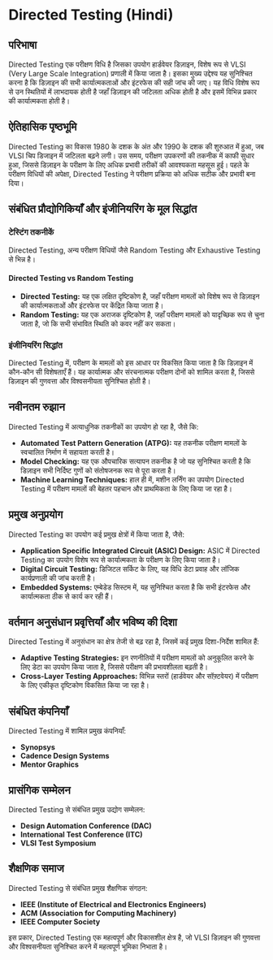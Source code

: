 # Directed Testing (Hindi)

## परिभाषा
Directed Testing एक परीक्षण विधि है जिसका उपयोग हार्डवेयर डिज़ाइन, विशेष रूप से VLSI (Very Large Scale Integration) प्रणाली में किया जाता है। इसका मुख्य उद्देश्य यह सुनिश्चित करना है कि डिज़ाइन की सभी कार्यात्मकताओं और इंटरफेस की सही जांच की जाए। यह विधि विशेष रूप से उन स्थितियों में लाभदायक होती है जहाँ डिज़ाइन की जटिलता अधिक होती है और इसमें विभिन्न प्रकार की कार्यात्मकता होती है।

## ऐतिहासिक पृष्ठभूमि
Directed Testing का विकास 1980 के दशक के अंत और 1990 के दशक की शुरुआत में हुआ, जब VLSI चिप डिजाइन में जटिलता बढ़ने लगी। उस समय, परीक्षण उपकरणों की तकनीक में काफी सुधार हुआ, जिससे डिज़ाइन के परीक्षण के लिए अधिक प्रभावी तरीकों की आवश्यकता महसूस हुई। पहले के परीक्षण विधियों की अपेक्षा, Directed Testing ने परीक्षण प्रक्रिया को अधिक सटीक और प्रभावी बना दिया।

## संबंधित प्रौद्योगिकियाँ और इंजीनियरिंग के मूल सिद्धांत
### टेस्टिंग तकनीकें
Directed Testing, अन्य परीक्षण विधियों जैसे Random Testing और Exhaustive Testing से भिन्न है। 

#### Directed Testing vs Random Testing
- **Directed Testing:** यह एक लक्षित दृष्टिकोण है, जहाँ परीक्षण मामलों को विशेष रूप से डिज़ाइन की कार्यात्मकताओं और इंटरफेस पर केंद्रित किया जाता है।
- **Random Testing:** यह एक अराजक दृष्टिकोण है, जहाँ परीक्षण मामलों को यादृच्छिक रूप से चुना जाता है, जो कि सभी संभावित स्थिति को कवर नहीं कर सकता।

### इंजीनियरिंग सिद्धांत
Directed Testing में, परीक्षण के मामलों को इस आधार पर विकसित किया जाता है कि डिज़ाइन में कौन-कौन सी विशेषताएँ हैं। यह कार्यात्मक और संरचनात्मक परीक्षण दोनों को शामिल करता है, जिससे डिज़ाइन की गुणवत्ता और विश्वसनीयता सुनिश्चित होती है।

## नवीनतम रुझान
Directed Testing में अत्याधुनिक तकनीकों का उपयोग हो रहा है, जैसे कि:
- **Automated Test Pattern Generation (ATPG):** यह तकनीक परीक्षण मामलों के स्वचालित निर्माण में सहायता करती है।
- **Model Checking:** यह एक औपचारिक सत्यापन तकनीक है जो यह सुनिश्चित करती है कि डिज़ाइन सभी निर्दिष्ट गुणों को संतोषजनक रूप से पूरा करता है।
- **Machine Learning Techniques:** हाल ही में, मशीन लर्निंग का उपयोग Directed Testing में परीक्षण मामलों की बेहतर पहचान और प्राथमिकता के लिए किया जा रहा है।

## प्रमुख अनुप्रयोग
Directed Testing का उपयोग कई प्रमुख क्षेत्रों में किया जाता है, जैसे:
- **Application Specific Integrated Circuit (ASIC) Design:** ASIC में Directed Testing का उपयोग विशेष रूप से कार्यात्मकता के परीक्षण के लिए किया जाता है।
- **Digital Circuit Testing:** डिजिटल सर्किट के लिए, यह विधि डेटा प्रवाह और लॉजिक कार्यप्रणाली की जांच करती है।
- **Embedded Systems:** एम्बेडेड सिस्टम में, यह सुनिश्चित करता है कि सभी इंटरफेस और कार्यात्मकता ठीक से कार्य कर रही हैं।

## वर्तमान अनुसंधान प्रवृत्तियाँ और भविष्य की दिशा
Directed Testing में अनुसंधान का क्षेत्र तेजी से बढ़ रहा है, जिसमें कई प्रमुख दिशा-निर्देश शामिल हैं:
- **Adaptive Testing Strategies:** इन रणनीतियों में परीक्षण मामलों को अनुकूलित करने के लिए डेटा का उपयोग किया जाता है, जिससे परीक्षण की प्रभावशीलता बढ़ती है।
- **Cross-Layer Testing Approaches:** विभिन्न स्तरों (हार्डवेयर और सॉफ़्टवेयर) में परीक्षण के लिए एकीकृत दृष्टिकोण विकसित किया जा रहा है।

## संबंधित कंपनियाँ
Directed Testing में शामिल प्रमुख कंपनियाँ:
- **Synopsys**
- **Cadence Design Systems**
- **Mentor Graphics**

## प्रासंगिक सम्मेलन
Directed Testing से संबंधित प्रमुख उद्योग सम्मेलन:
- **Design Automation Conference (DAC)**
- **International Test Conference (ITC)**
- **VLSI Test Symposium**

## शैक्षणिक समाज
Directed Testing से संबंधित प्रमुख शैक्षणिक संगठन:
- **IEEE (Institute of Electrical and Electronics Engineers)**
- **ACM (Association for Computing Machinery)**
- **IEEE Computer Society**

इस प्रकार, Directed Testing एक महत्वपूर्ण और विकासशील क्षेत्र है, जो VLSI डिज़ाइन की गुणवत्ता और विश्वसनीयता सुनिश्चित करने में महत्वपूर्ण भूमिका निभाता है।